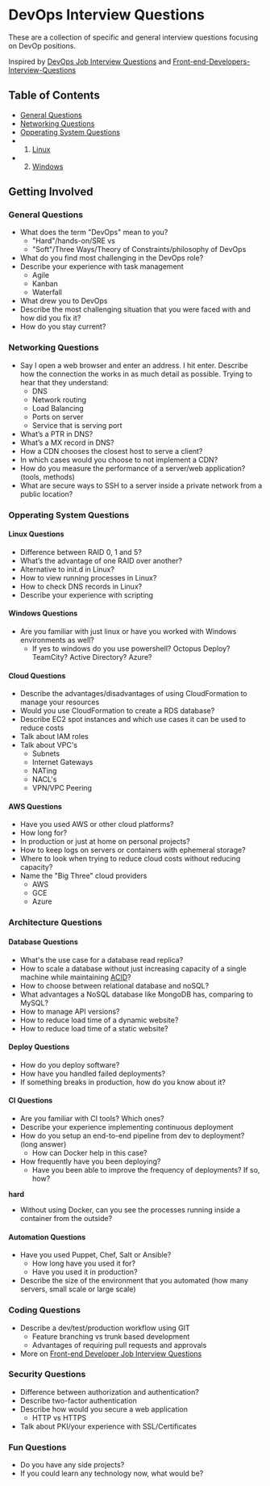 # DevOps Interview Questions

These are a collection of specific and general interview questions focusing on DevOp positions.

Inspired by [DevOps Job Interview Questions](https://github.com/spikenode/DevOps-Interview-Questions) and [Front-end-Developers-Interview-Questions](https://github.com/h5bp/Front-end-Developer-Interview-Questions)

## Table of Contents

 * [General Questions](#general-questions)
 * [Networking Questions](#networking-questions)
 * [Opperating System Questions](#opperating-system-questions)
 * 1. [Linux](#linux-questions)
 * 2. [Windows](#windows-questions)

## Getting Involved

### General Questions

* What does the term "DevOps" mean to you?
  * "Hard"/hands-on/SRE vs
  * "Soft"/Three Ways/Theory of Constraints/philosophy of DevOps
* What do you find most challenging in the DevOps role?
* Describe your experience with task management
  * Agile
  * Kanban
  * Waterfall
* What drew you to DevOps
* Describe the most challenging situation that you were faced with and how did you fix it?
* How do you stay current?

### Networking Questions

* Say I open a web browser and enter an address. I hit enter. Describe how the connection the works in as much detail as possible. Trying to hear that they understand:
  * DNS
  * Network routing
  * Load Balancing
  * Ports on server
  * Service that is serving port
* What’s a PTR in DNS?
* What’s a MX record in DNS?
* How a CDN chooses the closest host to serve a client?
* In which cases would you choose to not implement a CDN?
* How do you measure the performance of a server/web application? (tools, methods)
* What are secure ways to SSH to a server inside a private network from a public location?

### Opperating System Questions

#### Linux Questions

* Difference between RAID 0, 1 and 5?
* What’s the advantage of one RAID over another?
* Alternative to init.d in Linux?
* How to view running processes in Linux?
* How to check DNS records in Linux?
* Describe your experience with scripting

#### Windows Questions

* Are you familiar with just linux or have you worked with Windows environments as well?
  * If yes to windows do you use powershell? Octopus Deploy? TeamCity? Active Directory? Azure?

#### Cloud Questions

* Describe the advantages/disadvantages of using CloudFormation to manage your resources
* Would you use CloudFormation to create a RDS database?
* Describe EC2 spot instances and which use cases it can be used to reduce costs
* Talk about IAM roles
* Talk about VPC's
  * Subnets
  * Internet Gateways
  * NATing
  * NACL's
  * VPN/VPC Peering
  
#### AWS Questions

  * Have you used AWS or other cloud platforms?
  * How long for?
  * In production or just at home on personal projects?
* How to keep logs on servers or containers with ephemeral storage?
* Where to look when trying to reduce cloud costs without reducing capacity?
* Name the "Big Three" cloud providers
  * AWS
  * GCE
  * Azure

### Architecture Questions

#### Database Questions

* What's the use case for a database read replica?
* How to scale a database without just increasing capacity of a single machine while maintaining [ACID](http://en.wikipedia.org/wiki/ACID)?
* How to choose between relational database and noSQL?
* What advantages a NoSQL database like MongoDB has, comparing to MySQL?
* How to manage API versions?
* How to reduce load time of a dynamic website?
* How to reduce load time of a static website?

#### Deploy Questions

* How do you deploy software? 
* How have you handled failed deployments?
* If something breaks in production, how do you know about it?

#### CI Questions

* Are you familiar with CI tools? Which ones?
* Describe your experience implementing continuous deployment
* How do you setup an end-to-end pipeline from dev to deployment? (long answer)
  * How can Docker help in this case?
* How frequently have you been deploying?
  * Have you been able to improve the frequency of deployments? If so, how?

**hard** 
* Without using Docker, can you see the processes running inside a container from the outside?

#### Automation Questions

* Have you used Puppet, Chef, Salt or Ansible?
  * How long have you used it for?
  * Have you used it in production?
* Describe the size of the environment that you automated (how many servers, small scale or large scale)

### Coding Questions

* Describe a dev/test/production workflow using GIT
  * Feature branching vs trunk based development
  * Advantages of requiring pull requests and approvals
* More on [Front-end Developer Job Interview Questions](https://github.com/h5bp/Front-end-Developer-Interview-Questions/blob/master/README.md)

### Security Questions

* Difference between authorization and authentication?
* Describe two-factor authentication
* Describe how would you secure a web application
  * HTTP vs HTTPS
* Talk about PKI/your experience with SSL/Certificates

### Fun Questions

* Do you have any side projects?
* If you could learn any technology now, what would be?
